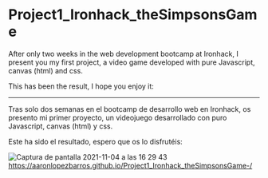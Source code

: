 # Project1_Ironhack_theSimpsonsGame

After only two weeks in the web development bootcamp at Ironhack, I present you my first project, a video game developed with pure Javascript, canvas (html) and css.

This has been the result, I hope you enjoy it:

--------------------------------------------------------------------------------------------------------------------------------------------------------------------

Tras solo dos semanas en el bootcamp de desarrollo web en Ironhack, os presento mi primer proyecto, un videojuego desarrollado con puro Javascript, canvas (html) y css.

Este ha sido el resultado, espero que os lo disfrutéis:

![Captura de pantalla 2021-11-04 a las 16 29 43](https://user-images.githubusercontent.com/92530312/143278383-4ca385a8-0894-47c7-9ad9-90dd1274a766.png)
https://aaronlopezbarros.github.io/Project1_Ironhack_theSimpsonsGame-/
